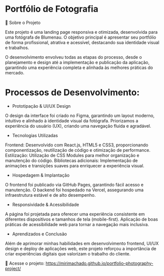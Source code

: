

# Portfólio de Fotografia

📌 Sobre o Projeto

Este projeto é uma landing page responsiva e otimizada, desenvolvida para uma fotógrafa de Blumenau. O objetivo principal é 
apresentar seu portfólio de forma profissional, atrativa e acessível, destacando sua identidade visual e trabalhos.

O desenvolvimento envolveu todas as etapas do processo, desde o planejamento e design até a implementação e publicação 
da aplicação, garantindo uma experiência completa e alinhada às melhores práticas do mercado.
# Processos de Desenvolvimento:

- Prototipação & UI/UX Design

O design da interface foi criado no Figma, garantindo um layout moderno, intuitivo e alinhado à identidade visual da fotógrafa.
Priorizamos a experiência do usuário (UX), criando uma navegação fluida e agradável.

- Tecnologias Utilizadas

Frontend: Desenvolvido com React.js, HTML5 e CSS3, proporcionando componentização, reutilização de código e otimização de performance.
Estilização: Utilização de CSS Modules para melhor organização e manutenção do código.
Bibliotecas adicionais: Implementação de animações e transições suaves para enriquecer a experiência visual.

- Hospedagem & Implantação

O frontend foi publicado via GitHub Pages, garantindo fácil acesso e manutenção.
O backend foi hospedado na Vercel, assegurando uma infraestrutura estável e de alto desempenho.

- Responsividade & Acessibilidade

A página foi projetada para oferecer uma experiência consistente em diferentes dispositivos e tamanhos de tela (mobile-first).
Aplicação de boas práticas de acessibilidade web para tornar a navegação mais inclusiva.

- Aprendizados e Conclusão

Além de aprimorar minhas habilidades em desenvolvimento frontend, UI/UX design e deploy de aplicações web, este projeto reforçou a importância de criar experiências digitais que valorizam o trabalho do cliente.

🔗 Acesse o projeto: https://mirimachado.github.io/portfolio-photography-project/
